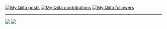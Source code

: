 [![My Qiita posts](https://qiita-badge.apiapi.app/s/bakuwarorin/posts.svg)](http://qiita.com/bakuwarorin) [![My Qiita contributions](https://qiita-badge.apiapi.app/s/bakuwarorin/contributions.svg)](http://qiita.com/bakuwarorin) [![My Qiita followers](https://qiita-badge.apiapi.app/s/bakuwarorin/followers.svg)](http://qiita.com/bakuwarorin)

---

<a href="https://github.com/anuraghazra/github-readme-stats">
  <img align="left" src="https://github-readme-stats.vercel.app/api?username=keisuke111&count_private=true&show_icons=true&theme=calm" />
</a>
<a href="https://github.com/anuraghazra/github-readme-stats">
  <img align="left" src="https://github-readme-stats.vercel.app/api/top-langs/?username=keisuke111&layout=compact&theme=calm" />
</a>
